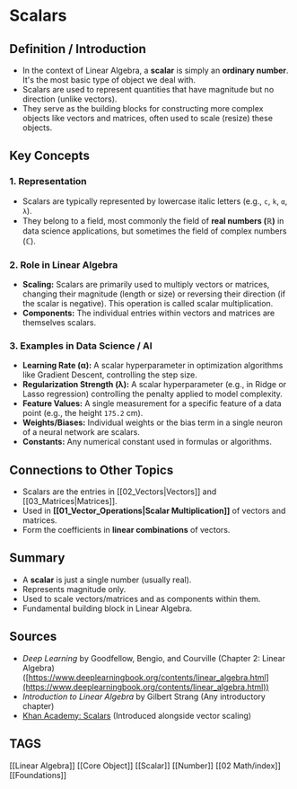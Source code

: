 # Scalars

## Definition / Introduction
*   In the context of Linear Algebra, a **scalar** is simply an **ordinary number**. It's the most basic type of object we deal with.
*   Scalars are used to represent quantities that have magnitude but no direction (unlike vectors).
*   They serve as the building blocks for constructing more complex objects like vectors and matrices, often used to scale (resize) these objects.

## Key Concepts

### 1. Representation
*   Scalars are typically represented by lowercase italic letters (e.g., `c`, `k`, `α`, `λ`).
*   They belong to a field, most commonly the field of **real numbers (ℝ)** in data science applications, but sometimes the field of complex numbers (ℂ).

### 2. Role in Linear Algebra
*   **Scaling:** Scalars are primarily used to multiply vectors or matrices, changing their magnitude (length or size) or reversing their direction (if the scalar is negative). This operation is called scalar multiplication.
*   **Components:** The individual entries within vectors and matrices are themselves scalars.

### 3. Examples in Data Science / AI
*   **Learning Rate (α):** A scalar hyperparameter in optimization algorithms like Gradient Descent, controlling the step size.
*   **Regularization Strength (λ):** A scalar hyperparameter (e.g., in Ridge or Lasso regression) controlling the penalty applied to model complexity.
*   **Feature Values:** A single measurement for a specific feature of a data point (e.g., the height `175.2` cm).
*   **Weights/Biases:** Individual weights or the bias term in a single neuron of a neural network are scalars.
*   **Constants:** Any numerical constant used in formulas or algorithms.

## Connections to Other Topics
*   Scalars are the entries in [[02_Vectors|Vectors]] and [[03_Matrices|Matrices]].
*   Used in **[[01_Vector_Operations|Scalar Multiplication]]** of vectors and matrices.
*   Form the coefficients in **linear combinations** of vectors.

## Summary
*   A **scalar** is just a single number (usually real).
*   Represents magnitude only.
*   Used to scale vectors/matrices and as components within them.
*   Fundamental building block in Linear Algebra.

## Sources
*   *Deep Learning* by Goodfellow, Bengio, and Courville (Chapter 2: Linear Algebra) ([https://www.deeplearningbook.org/contents/linear_algebra.html](https://www.deeplearningbook.org/contents/linear_algebra.html))
*   *Introduction to Linear Algebra* by Gilbert Strang (Any introductory chapter)
*   [Khan Academy: Scalars](https://www.khanacademy.org/math/linear-algebra/vectors-and-spaces/vectors/v/scalar-multiplication) (Introduced alongside vector scaling)

## TAGS
[[Linear Algebra]] [[Core Object]] [[Scalar]] [[Number]] [[02 Math/index]] [[Foundations]]